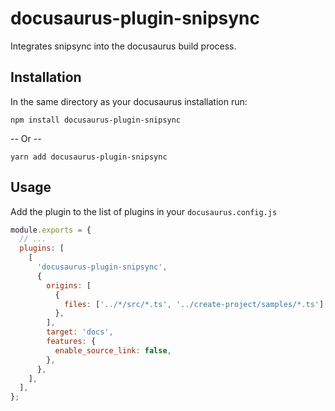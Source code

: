 # docusaurus-plugin-snipsync

Integrates snipsync into the docusaurus build process.

## Installation

In the same directory as your docusaurus installation run:

```shell
npm install docusaurus-plugin-snipsync
```

-- Or --

```shell
yarn add docusaurus-plugin-snipsync
```

## Usage

Add the plugin to the list of plugins in your `docusaurus.config.js`

```js
module.exports = {
  // ...
  plugins: [
    [
      'docusaurus-plugin-snipsync',
      {
        origins: [
          {
            files: ['../*/src/*.ts', '../create-project/samples/*.ts'],
          },
        ],
        target: 'docs',
        features: {
          enable_source_link: false,
        },
      },
    ],
  ],
};
```

